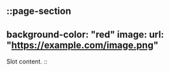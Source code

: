 ::page-section
---
background-color: "red"
image:
  url: "https://example.com/image.png"
---
Slot content.
::